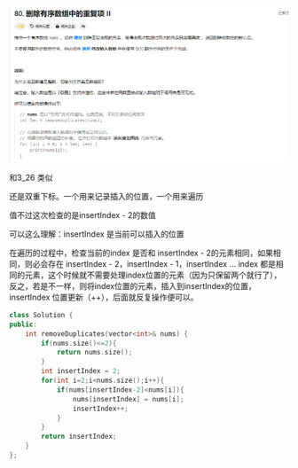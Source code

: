 ![alt text](26_题目.png)

和3_26 类似

还是双重下标。一个用来记录插入的位置，一个用来遍历

值不过这次检查的是insertIndex - 2的数值

可以这么理解：insertIndex 是当前可以插入的位置

在遍历的过程中，检查当前的index 是否和 insertIndex - 2的元素相同，如果相同，则必会存在 insertIndex - 2，insertIndex - 1，insertIndex ... index 都是相同的元素，这个时候就不需要处理index位置的元素（因为只保留两个就行了），反之，若是不一样，则将index位置的元素，插入到insertIndex的位置，insertIndex 位置更新（++），后面就反复操作便可以。

```cpp
class Solution {
public:
    int removeDuplicates(vector<int>& nums) {
        if(nums.size()<=2){
            return nums.size();
        }
        int insertIndex = 2;
        for(int i=2;i<nums.size();i++){
            if(nums[insertIndex-2]<nums[i]){
                nums[insertIndex] = nums[i];
                insertIndex++;
            }
        }
        return insertIndex;
    }
};
```
